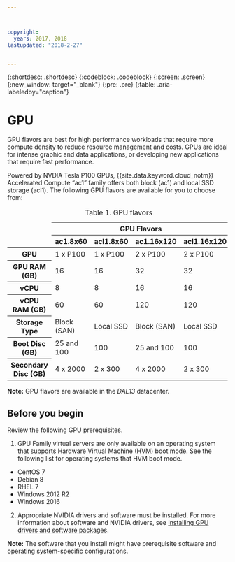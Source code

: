 ```yaml
---



copyright:
  years: 2017, 2018
lastupdated: "2018-2-27"


---
```


{:shortdesc: .shortdesc}
{:codeblock: .codeblock}
{:screen: .screen}
{:new_window: target="_blank"}
{:pre: .pre}
{:table: .aria-labeledby="caption"}

# GPU
GPU flavors are best for high performance workloads that require more compute density to reduce resource management and costs. GPUs are ideal for intense graphic and data applications, or developing new applications that require fast performance.

Powered by NVDIA Tesla P100 GPUs, {{site.data.keyword.cloud_notm}} Accelerated Compute “ac1” family offers both block (ac1) and local SSD storage (acl1). The following GPU flavors are available for you to choose from:  

<table>

<caption>Table 1. GPU flavors</caption>

  
<thead>
<td rowspan="4"></td>
  <th colspan="4">GPU Flavors</th>
<tr>
  <th>ac1.8x60</th>
  <th>acl1.8x60</th>
  <th>ac1.16x120</th>
  <th>acl1.16x120</th>
</tr>
</thead>
<TBODY>
<tr>
  <th><b>GPU</b></th>
  <td>1 x P100</td>
  <td>1 x P100</td>
  <td>2 x P100</td>
  <td>2 x P100</td>
</tr>
<tr>
  <th><b>GPU RAM (GB)</b></th>
  <td>16</td>
  <td>16</td>
  <td>32</td>
  <td>32</td>
</tr>

<tr>
  <th><b>vCPU</b></th>
  <td>8</td>
  <td>8</td>
  <td>16</td>
  <td>16</td>
</tr>

<tr>
  <th><b>vCPU RAM (GB)</b></th>
  <td>60</td>
  <td>60</td>
  <td>120</td>
  <td>120</td>
</tr>

<tr>
  <th><b>Storage Type</b></th>
  <td>Block (SAN)</td>
  <td>Local SSD</td>
  <td>Block (SAN)</td>
  <td>Local SSD</td>
</tr>

<tr>
  <th><b>Boot Disc (GB)</b></th>
  <td>25 and 100</td>
  <td>100</td>
  <td>25 and 100</td>
  <td>100</td>
</tr>

<tr>
  <th><b>Secondary Disc (GB)</b></th>
  <td>4 x 2000</td>
  <td>2 x 300</td>
  <td>4 x 2000</td>
  <td>2 x 300</td>
</tr>

</TBODY>
</table>


**Note:** GPU flavors are available in the _DAL13_ datacenter.

## Before you begin
Review the following GPU prerequisites.

1. GPU Family virtual servers are only available on an operating system that supports Hardware Virtual Machine (HVM) boot mode. See the following list for operating systems that HVM boot mode.  
  - CentOS 7
  - Debian 8
  - RHEL 7
  - Windows 2012 R2
  - Windows 2016

2. Appropriate NVIDIA drivers and software must be installed. For more information about software and NVIDIA drivers, see [Installing GPU drivers and software packages](../vsi/vsi_gpu_nvidia_drivers.html).

**Note:** The software that you install might have prerequisite software and operating system-specific configurations.


